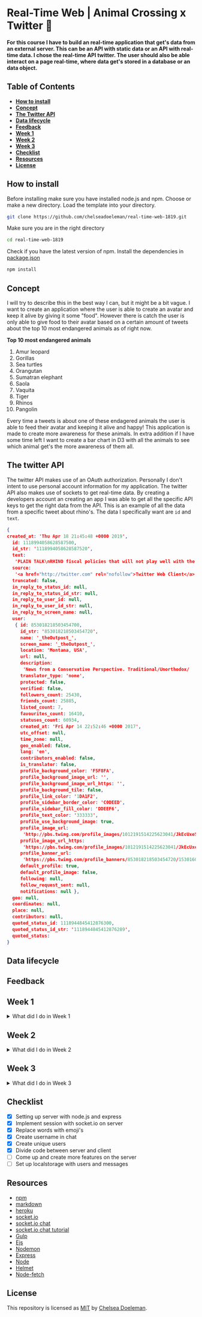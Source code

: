# Real-Time Web | Animal Crossing x Twitter ‍🐘

**For this course I have to build an real-time application that get's data from an external server. This can be an API with static data or an API with real-time data. I chose the real-time API twitter. The user should also be able interact on a page real-time, where data get's stored in a database or an data object.**

## Table of Contents
* **[How to install](#how-to-install)**
* **[Concept](#concept)**
* **[The Twitter API](#the-twitter-api)**
* **[Data lifecycle](#data-lifecycle)**
* **[Feedback](#feedback)**
* **[Week 1](#week-1)**
* **[Week 2](#week-2)**
* **[Week 3](#week-3)**
* **[Checklist](#checklist)**
* **[Resources](#resources)**
* **[License](#license)**

## How to install

Before installing make sure you have installed node.js and npm.
Choose or make a new directory.
Load the template into your directory.

```bash
git clone https://github.com/chelseadoeleman/real-time-web-1819.git
```

Make sure you are in the right directory 
```bash
cd real-time-web-1819
```

Check if you have the latest version of npm.
Install the dependencies in [package.json](./package.json)
```bash
npm install
```

## Concept

I will try to describe this in the best way I can, but it might be a bit vague. I want to create an application where the user is able to create an avatar and keep it alive by giving it some "food". However there is catch the user is only able to give food to their avatar based on a certain amount of tweets about the top 10 most endangered animals as of right now. 

**Top 10 most endangered animals**
1. Amur leopard
2. Gorillas
3. Sea turtles
4. Orangutan
5. Sumatran elephant
6. Saola
7. Vaquita
8. Tiger
9. Rhinos
10. Pangolin

Every time a tweets is about one of these endagered animals the user is able to feed their avatar and keeping it alive and happy! This application is made to create more awareness for these animals. In extra addition if I have some time left I want to create a bar chart in D3 with all the animals to see which animal get's the more awareness of them all.

## The twitter API

The twitter API makes use of an OAuth authorization. Personally I don't intent to use personal account information for my application. The twitter API also makes use of sockets to get real-time data. By creating a developers account an creating an app I was able to get all the specific API keys to get the right data from the API. This is an example of all the data from a specific tweet about rhino's. The data I specifically want are ```id``` and ```text```.

```json
{
created_at: 'Thu Apr 18 21:45:48 +0000 2019',
  id: 1118994058628587500,
  id_str: '1118994058628587520',
  text:
   'PLAIN TALK\nRHINO fiscal policies that will not play well with the conservative Republican base.',
  source:
   '<a href="http://twitter.com" rel="nofollow">Twitter Web Client</a>',
  truncated: false,
  in_reply_to_status_id: null,
  in_reply_to_status_id_str: null,
  in_reply_to_user_id: null,
  in_reply_to_user_id_str: null,
  in_reply_to_screen_name: null,
  user:
   { id: 853018218503454700,
     id_str: '853018218503454720',
     name: '_theOutpost_',
     screen_name: '_theOutpost_',
     location: 'Montana, USA',
     url: null,
     description:
      'News from a Conservative Perspective. Traditional/Unorthodox/   Civil/Irreverent. Editorials. Weekly Book Recs. More. Celebrating Our American Culture.',
     translator_type: 'none',
     protected: false,
     verified: false,
     followers_count: 25430,
     friends_count: 25885,
     listed_count: 7,
     favourites_count: 16410,
     statuses_count: 60934,
     created_at: 'Fri Apr 14 22:52:46 +0000 2017',
     utc_offset: null,
     time_zone: null,
     geo_enabled: false,
     lang: 'en',
     contributors_enabled: false,
     is_translator: false,
     profile_background_color: 'F5F8FA',
     profile_background_image_url: '',
     profile_background_image_url_https: '',
     profile_background_tile: false,
     profile_link_color: '1DA1F2',
     profile_sidebar_border_color: 'C0DEED',
     profile_sidebar_fill_color: 'DDEEF6',
     profile_text_color: '333333',
     profile_use_background_image: true,
     profile_image_url:
      'http://pbs.twimg.com/profile_images/1012191514225623041/JkEcUxe5_normal.jpg',
     profile_image_url_https:
      'https://pbs.twimg.com/profile_images/1012191514225623041/JkEcUxe5_normal.jpg',
     profile_banner_url:
      'https://pbs.twimg.com/profile_banners/853018218503454720/1530160155',
     default_profile: true,
     default_profile_image: false,
     following: null,
     follow_request_sent: null,
     notifications: null },
  geo: null,
  coordinates: null,
  place: null,
  contributors: null,
  quoted_status_id: 1118944845412876300,
  quoted_status_id_str: '1118944845412876289',
  quoted_status:
}

```


## Data lifecycle



## Feedback



## Week 1
<details>
  <summary>What did I do in Week 1</summary>

# Real-Time Web | Crazy chatbox? 🤷‍

**During the first week of this course I learned how to build an chatbox with socket.io. The purpose of this chatbox was to experiment and add a crazy feature. In this case I build something that replaces words with some emoji's. But it's main feature is that the application is real-time 🤓**

[The application can be found here](https://real-time-web-chelsea.herokuapp.com/)

![Chatbox](./docs/app.png)

## Table of Contents
* **[How to use](#how-to-use)**
* **[Features](#features)**
* **[Checklist](#checklist)**

## How to use

In this application you are able to open the chatbox and chat with other people who are also using the chatbox. Firstly you have to choose a nickname, which can we whatever you like! Then you are able to chat, by typing a message in the input field. Don't forget to press send (or enter, for the ones who figured that one out)! The fun part is that some words will be replaced by emoji's, to make your text messages more fun! I guess...

![Chatbox](./docs/app.png)

## Features

Words will be replaced with emoji's on the server, however assigning the username with unique id's will be done on the client. Here is an overview with words that will be replaced with n emoji.
```js

const emoticons = [
    {name: 'api', emoticon: '🐒'},
    {name: 'boom', emoticon: '🌳'},
    {name: 'zon', emoticon: '☀️'},
    {name: 'nederland', emoticon: '🇳🇱'},
    {name: 'vakantie', emoticon: '🏝'},
    {name: 'sneeuw', emoticon: '❄️'},
    {name: 'ijs', emoticon: '🍦'},
    {name: 'perzik', emoticon: '🍑'},
    {name: 'banaan', emoticon: '🏝'},
    {name: 'hou van jou', emoticon: '❤️'},
    {name: 'auto', emoticon: '🚗'},
    {name: 'vliegtuig', emoticon: '✈️'},
    {name: 'voetbal', emoticon: '⚽️'},
    {name: 'pizza', emoticon: '🍕'},
    {name: 'banaan', emoticon: '🍌'},
    {name: 'wintersport', emoticon: '⛷ 🏂'},
    {name: 'tennis', emoticon: '🎾'},
    {name: 'winter', emoticon: '☃️'},
    {name: 'lente', emoticon: '🌸'},
    {name: 'zomer', emoticon: '🌴'},
    {name: 'herfst', emoticon: '🍄'},
    {name: 'hockey', emoticon: '🏑'},
    {name: 'fietsen', emoticon: '🚲'},
    {name: 'regen', emoticon: '🌧'},
    {name: 'raket', emoticon: '🚀'},
    {name: 'oeps', emoticon: '🙈'},
    {name: 'shit', emoticon: '💩'},
    {name: 'muziek', emoticon: '🎶'},
    {name: 'japan', emoticon: '⛩'},
    {name: 'foto', emoticon: '📸'},
    {name: 'douchen', emoticon: '🛁'},
    {name: 'bier', emoticon: '🍻'},
    {name: 'laptop', emoticon: '💻'}
]

```
What I learned about sockets is that sending an ```io.emit``` will send an message to everyone and ```broadcast``` will send it to any other person, but the person the data is coming from (client). I used state to set the username and an unique user id and to let the user see this in the chat. I used an user id, because people can choose the same nickname/ username and I hadn't had a databse set up yet.

In the end I found it hard to come up with features to add to the application so I left it here. It will be nice to have something like an database behind it, so that the user will automatically come back in the chat as the person they were before. So their session isn't completely lost when they refresh the page.

## Checklist
- [X] Setting up server with node.js and express
- [X] Implement session with socket.io on server
- [X] Replace words with emoji's
- [X] Create username in chat
- [X] Create unique users
- [X] Divide code between server and client
- [ ] Come up and create more features on the server
- [ ] Set up localstorage with users and messages

</details>

## Week 2
<details>
  <summary>What did I do in Week 2</summary>

  ## Concept

  ![Concept](./docs/concept.JPG)

  I want to use the twitter API for real-time data and connect it to the IUCN Red List Api. However I had to ask permission for an accesskey, but I haven't received an answer yet. If I cannot get an accesskey I will just filter all tweets to rhino's to see how much awareness they get. This I want to project on a map with the Mapbox Api. As an extra feature I would like to add an linechart where you can view the amount of tweets on a timeline. If I get to use the IUCN Red List Api the user would also be able to view this linechart for a specific animal.

  <hr>
  <i>More coming soon...</i>
</details>

## Week 3
<details>
  <summary>What did I do in Week 3</summary>

  <hr>
  <i>We're not there yet, coming soon...</i>
</details>


## Checklist
- [X] Setting up server with node.js and express
- [X] Implement session with socket.io on server
- [X] Replace words with emoji's
- [X] Create username in chat
- [X] Create unique users
- [X] Divide code between server and client
- [ ] Come up and create more features on the server
- [ ] Set up localstorage with users and messages

## Resources

* [npm](https://docs.npmjs.com/cli/run-script)
* [markdown](https://guides.github.com/features/mastering-markdown/)
* [heroku](https://www.heroku.com/)
* [socket.io](https://socket.io/)
* [socket.io chat](https://socket.io/demos/chat/)
* [socket.io chat tutorial](https://socket.io/get-started/chat/)
* [Gulp](https://gulpjs.com/)
* [Ejs](https://ejs.co/)
* [Nodemon](https://nodemon.io/)
* [Express](https://expressjs.com/)
* [Node](https://nodejs.org/en/)
* [Helmet](https://github.com/helmetjs/helmet)
* [Node-fetch](https://www.npmjs.com/package/node-fetch)

## License
This repository is licensed as [MIT](LICENSE) by [Chelsea Doeleman](https://github.com/chelseadoeleman).
